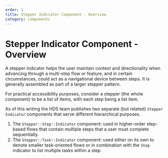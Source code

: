 ```yaml
---
order: 1
title: Stepper Indicator Component - Overview
category: components
---
```


# Stepper Indicator Component - Overview

A stepper indicator helps the user maintain context and directionality when advancing through a multi-step flow or feature, and in certain circumstances, could act as a navigational device between steps. It is generally assembled as part of a larger stepper pattern.

For practical accessibility purposes, consider a stepper (the whole component) to be a list of items, with each step being a list item.

As of this writing the HDS team publishes two separate (but related) `Stepper Indicator` components that serve different hierarchical purposes.

1.  The `Stepper::Step::Indicator` component: used in higher-order step-based flows that contain multiple steps that a user must complete sequentially.
2.  The `Stepper::Task::Indicator` component: used either on its own to denote smaller task-oriented flows or in combination with the `Step` indicator to list multiple tasks within a step.
